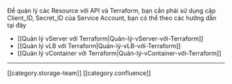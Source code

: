 Để quản lý các Resource với API và Terraform, bạn cần phải sử dụng cặp Client_ID, Secret_ID của Service Account, bạn có thể theo các hướng dẫn tại đây


* [[Quản lý vServer với Terraform|Quản-lý-vServer-với-Terraform]]
* [[Quản lý vLB với Terraform|Quản-lý-vLB-với-Terraform]]
* [[Quản lý vContainer với Terraform|Quản-lý-vContainer-với-Terraform]]





*****

[[category.storage-team]] 
[[category.confluence]] 
